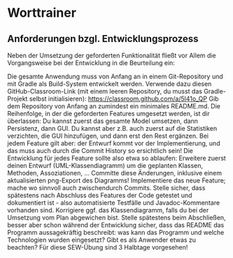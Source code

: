 # Worttrainer
## Anforderungen bzgl. Entwicklungsprozess
Neben der Umsetzung der geforderten Funktionalität fließt vor Allem die Vorgangsweise bei der Entwicklung in die Beurteilung ein:

Die gesamte Anwendung muss von Anfang an in einem Git-Repository und mit Gradle als Build-System entwickelt werden. Verwende dazu diesen GitHub-Classroom-Link (mit einem leeren Repository, du musst das Gradle-Projekt selbst initialisieren): https://classroom.github.com/a/5l41o_QP
Gib dem Repository von Anfang an zumindest ein minimales README.md.
Die Reihenfolge, in der die geforderten Features umgesetzt werden, ist dir überlassen: Du kannst zuerst das gesamte Model umsetzen, dann Persistenz, dann GUI. Du kannst aber z.B. auch zuerst auf die Statistiken verzichten, die GUI hinzufügen, und dann erst den Rest ergänzen. Bei jedem Feature gilt aber: der Entwurf kommt vor der Implementierung, und das muss auch durch die Commit History so ersichtlich sein! Die Entwicklung für jedes Feature sollte also etwa so ablaufen:
Erweitere zuerst deinen Entwurf (UML-Klassendiagramm) um die geplanten Klassen, Methoden, Assoziationen, ... Committe diese Änderungen, inklusive einem aktualisierten png-Export des Diagramms!
Implementiere das neue Feature; mache wo sinnvoll auch zwischendurch Commits.
Stelle sicher, dass spätestens nach Abschluss des Features der Code getestet und dokumentiert ist - also automatisierte Testfälle und Javadoc-Kommentare vorhanden sind. Korrigiere ggf. das Klassendiagramm, falls du bei der Umsetzung vom Plan abgewichen bist.
Stelle spätestens beim Abschließen, besser aber schon während der Entwicklung sicher, dass das README das Programm aussagekräftig beschreibt: was kann das Programm und welche Technologien wurden eingesetzt? Gibt es als Anwender etwas zu beachten?
Für diese SEW-Übung sind 3 Halbtage vorgesehen!
